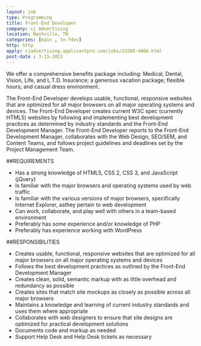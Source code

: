 ```yaml
---
layout: job
type: Programming
title: Front-End Developer
company: cj Advertising
location: Nashville, TN
categories: [main , tn-fdev]
http: http
apply: cjadvertising.applicantpro.com/jobs/23280-4066.html
post-date : 3-15-2013
---
```


We offer a comprehensive benefits package including: Medical, Dental, Vision, Life, and L.T.D. Insurance; a generous vacation package; flexible hours; and casual dress environment.

The Front-End Developer develops usable, functional, responsive websites that are optimized for all major browsers on all major operating systems and devices. The Front-End Developer creates current W3C spec (currently HTML5) websites by following and implementing best development practices as determined by industry standards and the Front-End Development Manager. The Front-End Developer reports to the Front-End Development Manager, collaborates with the Web Design, SEO/SEM, and Content Teams, and follows project guidelines and deadlines set by the Project Management Team.

##REQUIREMENTS

* Has a strong knowledge of HTML5, CSS 2, CSS 3, and JavaScript (jQuery)
* Is familiar with the major browsers and operating systems used by web traffic
* Is familiar with the various versions of major browsers, specifically Internet Explorer, asthey pertain to web development
* Can work, collaborate, and play well with others in a team-based environment
* Preferably has some experience and/or knowledge of PHP
* Preferably has experience working with WordPress

##RESPONSIBILITIES

* Creates usable, functional, responsive websites that are optimized for all major browsers on all major operating systems and devices
* Follows the best development practices as outlined by the Front-End Development Manager
* Creates clean, solid, semantic markup with as little overhead and redundancy as possible
* Creates sites that match site mockups as closely as possible across all major browsers
* Maintains a knowledge and learning of current industry standards and uses them where appropriate
* Collaborates with web designers to ensure that site designs are optimized for practical development solutions
* Documents code and markup as needed
* Support Help Desk and Help Desk tickets as necessary


